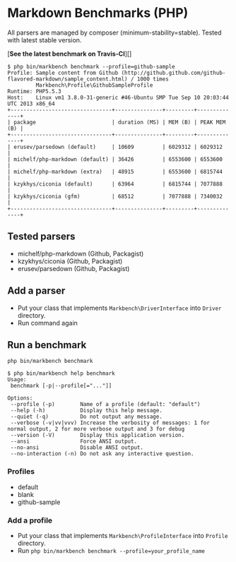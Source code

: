 Markdown Benchmarks (PHP)
=========================

All parsers are managed by composer (minimum-stability=stable).
Tested with latest stable version.

[**See the latest benchmark on Travis-CI**][]

```
$ php bin/markbench benchmark --profile=github-sample
Profile: Sample content from Github (http://github.github.com/github-flavored-markdown/sample_content.html) / 1000 times
         Markbench\Profile\GithubSampleProfile
Runtime: PHP5.5.3
Host:    Linux vm1 3.8.0-31-generic #46-Ubuntu SMP Tue Sep 10 20:03:44 UTC 2013 x86_64
+--------------------------------+---------------+---------+--------------+
| package                        | duration (MS) | MEM (B) | PEAK MEM (B) |
+--------------------------------+---------------+---------+--------------+
| erusev/parsedown (default)     | 10609         | 6029312 | 6029312      |
| michelf/php-markdown (default) | 36426         | 6553600 | 6553600      |
| michelf/php-markdown (extra)   | 48915         | 6553600 | 6815744      |
| kzykhys/ciconia (default)      | 63964         | 6815744 | 7077888      |
| kzykhys/ciconia (gfm)          | 68512         | 7077888 | 7340032      |
+--------------------------------+---------------+---------+--------------+
```

Tested parsers
--------------

* michelf/php-markdown (Github, Packagist)
* kzykhys/ciconia (Github, Packagist)
* erusev/parsedown (Github, Packagist)

Add a parser
------------

* Put your class that implements `Markbench\DriverInterface` into `Driver` directory.
* Run command again

Run a benchmark
---------------

```
php bin/markbench benchmark
```

```
$ php bin/markbench help benchmark
Usage:
 benchmark [-p|--profile[="..."]]

Options:
 --profile (-p)        Name of a profile (default: "default")
 --help (-h)           Display this help message.
 --quiet (-q)          Do not output any message.
 --verbose (-v|vv|vvv) Increase the verbosity of messages: 1 for normal output, 2 for more verbose output and 3 for debug
 --version (-V)        Display this application version.
 --ansi                Force ANSI output.
 --no-ansi             Disable ANSI output.
 --no-interaction (-n) Do not ask any interactive question.
```

### Profiles

* default
* blank
* github-sample

### Add a profile

* Put your class that implements `Markbench\ProfileInterface` into `Profile` directory.
* Run `php bin/markbench benchmark --profile=your_profile_name`